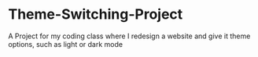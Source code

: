# Theme-Switching-Project
A Project for my coding class where I redesign a website and give it theme options, such as light or dark mode